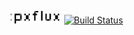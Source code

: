 <img src="docs/img/pxLogo.svg" width="auto" height="20">&nbsp;&nbsp;[![Build Status](https://travis-ci.org/pxflux/notation.svg?branch=master)](https://travis-ci.org/pxflux/notation)
